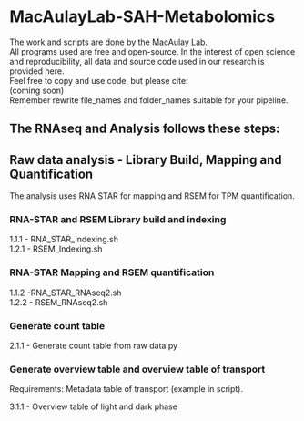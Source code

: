 # MacAulayLab-SAH-Metabolomics
The work and scripts are done by the MacAulay Lab. \
All programs used are free and open-source. In the interest of open science and reproducibility, all data and source code used in our research is provided here. \
Feel free to copy and use code, but please cite: \
(coming soon) \
Remember rewrite file_names and folder_names suitable for your pipeline.

## The RNAseq and Analysis follows these steps:
## Raw data analysis - Library Build, Mapping and Quantification ##
The analysis uses RNA STAR for mapping and RSEM for TPM quantification.
### RNA-STAR and RSEM Library build and indexing ###

1.1.1 - RNA_STAR_Indexing.sh \
1.2.1 - RSEM_Indexing.sh

### RNA-STAR Mapping and RSEM quantification ###

1.1.2 -RNA_STAR_RNAseq2.sh \
1.2.2 - RSEM_RNAseq2.sh

### Generate count table ###

2.1.1 - Generate count table from raw data.py 

### Generate overview table and overview table of transport ###
Requirements:
Metadata table of transport (example in script). 

3.1.1 - Overview table of light and dark phase
